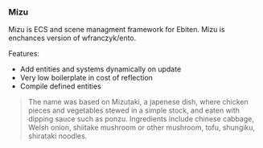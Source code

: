 ### Mizu

Mizu is ECS and scene managment framework for Ebiten.
Mizu is enchances version of wfranczyk/ento.

Features:

- Add entities and systems dynamically on update
- Very low boilerplate in cost of reflection
- Compile defined entities

> The name was based on Mizutaki, a japenese dish, where chicken pieces and vegetables stewed in a simple stock, and eaten with dipping sauce such as ponzu. Ingredients include chinese cabbage, Welsh onion, shiitake mushroom or other mushroom, tofu, shungiku, shirataki noodles.
